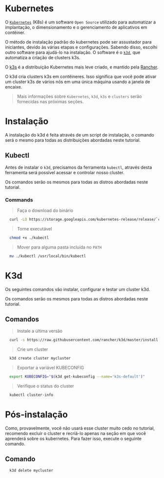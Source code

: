 # Kubernetes
O [`Kubernetes`][kubernetes-site] (K8s) é um software `Open Source` utilizado para automatizar a implantação, o dimensionamento e o gerenciamento de aplicativos em contêiner.

O método de instalação padrão do kubernetes pode ser assustador para iniciantes, devido às várias etapas e configurações. Sabendo disso, escolhi outro software para ajudá-lo na instalação. O software é o [`k3d`][k3d-github], que automatiza a criação de clusters k3s.

O [k3s][k3s-github] é a distribuição Kubernetes mais leve criado, e mantido pela [Rancher][rancher-site].

O k3d cria clusters k3s em contêineres. Isso significa que você pode ativar um cluster k3s de vários nós em uma única máquina usando a janela de encaixe.

> Mais informações sobre `Kubernetes`, `k3d`, `k3s` e `clusters` serão fornecidas nas próximas seções.

# Instalação
A instalação do k3d é feita através de um script de instalação, o comando será o mesmo para todas as distribuições abordadas neste tutorial.

## Kubectl
Antes de instalar o `k3d`, precisamos da ferramenta `kubectl`, através desta ferramenta será possível acessar e controlar nosso cluster.

 Os comandos serão os mesmos para todas as distros abordadas neste tutorial.

### Commands
> Faça o download do binário
```sh
  curl -LO https://storage.googleapis.com/kubernetes-release/release/`curl -s https://storage.googleapis.com/kubernetes-release/release/stable.txt`/bin/linux/amd64/kubectl
```
> Torne executável
```sh
  chmod +x ./kubectl
```
> Mover para alguma pasta incluída no `PATH`
```sh
  mv ./kubectl /usr/local/bin/kubectl
```

# K3d
Os seguintes comandos vão instalar, configurar e testar um cluster k3d.

Os comandos serão os mesmos para todas as distros abordadas neste tutorial.

## Comandos
> Instale a última versão
```sh
  curl -s https://raw.githubusercontent.com/rancher/k3d/master/install.sh | bash
```
> Crie um cluster
```sh
  k3d create cluster mycluster
```
> Exportar a variável KUBECONFIG
```sh
  export KUBECONFIG="$(k3d get-kubeconfig --name='k3s-default')"
```
> Verifique o status do cluster
```sh
  kubectl cluster-info
```

# Pós-instalação
Como, provavelmente, você não usará esse cluster muito cedo no tutorial, recomendo excluir o cluster e recriá-lo apenas na seção em que você aprenderá sobre os kubernetes. Para fazer isso, execute o seguinte comando.

## Comando
```sh
  k3d delete mycluster
```

[kubernetes-site]: https://kubernetes.io/
[k3d-github]: https://github.com/rancher/k3d
[rancher-site]: https://rancher.com/
[k3s-github]: https://github.com/rancher/k3s
